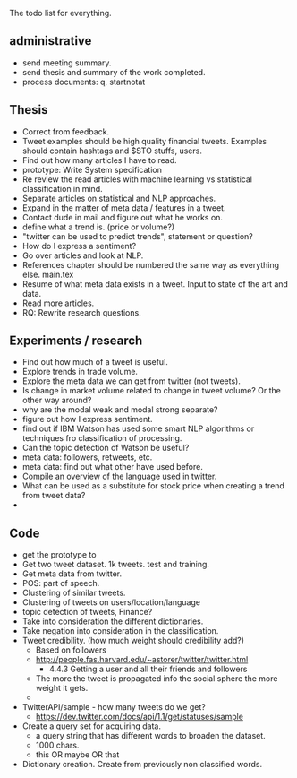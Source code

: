 The todo list for everything. 
## administrative
* send meeting summary.
* send thesis and summary of the work completed. 
* process documents: q, startnotat

## Thesis
* Correct from feedback. 
* Tweet examples should be high quality financial tweets. Examples should
contain hashtags and $STO stuffs, users. 
* Find out how many articles I have to read. 
* prototype: Write System specification
* Re review the read articles with machine learning vs statistical classification in mind. 
* Separate articles on statistical and NLP approaches. 
* Expand in the matter of meta data / features in a tweet. 
* Contact dude in mail and figure out what he works on. 
* define what a trend is. (price or volume?)
* "twitter can be used to predict trends", statement or question?
* How do I express a sentiment? 
* Go over articles and look at NLP.
* References chapter should be numbered the same way as everything else. main.tex 
* Resume of what meta data exists in a tweet. Input to state of the art and data. 
* Read more articles.  
* RQ: Rewrite research questions. 

## Experiments / research
* Find out how much of a tweet is useful. 
* Explore trends in trade volume. 
* Explore the meta data we can get from twitter (not tweets).
* Is change in market volume related to change in tweet volume? Or the other way around?
* why are the modal weak and modal strong separate? 
* figure out how I express sentiment. 
* find out if IBM Watson has used some smart NLP algorithms or techniques fro classification of processing.  
* Can the topic detection of Watson be useful? 
* meta data: followers, retweets, etc. 
* meta data: find out what other have used before.  
* Compile an overview of the language used in twitter. 
* What can be used as a substitute for stock price when creating a trend from tweet data?
* 

## Code
* get the prototype to 
* Get two tweet dataset. 1k tweets. test and training. 
* Get meta data from twitter. 
* POS: part of speech. 
* Clustering of similar tweets.
* Clustering of tweets on users/location/language
* topic detection of tweets, Finance? 
* Take into consideration the different dictionaries. 
* Take negation into consideration in the classification. 
* Tweet credibility. (how much weight should credibility add?) 
	* Based on followers
	* http://people.fas.harvard.edu/~astorer/twitter/twitter.html
		* 4.4.3 Getting a user and all their friends and followers
	* The more the tweet is propagated info the social sphere the more weight it gets. 
	*  
* TwitterAPI/sample - how many tweets do we get?
	* https://dev.twitter.com/docs/api/1.1/get/statuses/sample
* Create a query set for acquiring data. 
	* a query string that has different words to broaden the dataset. 
	* 1000 chars. 
	* this OR maybe OR that
* Dictionary creation. Create from previously non classified words.

